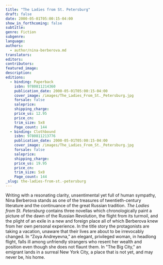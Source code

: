 ```yaml
---
title: "The Ladies from St. Petersburg"
draft: false
date: 2000-05-01T05:00:15-04:00
show_in_forthcoming: false
subtitle:
genre: Fiction
subgenre:
language:
authors:
  - author/nina-berberova.md
translators:
editors:
contributors:
featured_image:
description:
editions:
  - binding: Paperback
    isbn: 9780811214360
    publication_date: 2000-05-01T05:00:15-04:00
    cover_image: /images/The_Ladies_From_St._Petersburg.jpg
    forsale: false
    saleprice:
    shipping_charge:
    price_us: 12.95
    price_cn:
    trim_size: 5x8
    Page_count: 144
  - binding: Clothbound
    isbn: 9780811213776
    publication_date: 2000-05-01T05:00:15-04:00
    cover_image: /images/The_Ladies_From_St._Petersburg.jpg
    forsale: false
    saleprice:
    shipping_charge:
    price_us: 19.95
    price_cn:
    trim_size: 5x8
    Page_count: 144
_slug: the-ladies-from-st.-petersburg
---
```


Writing with a resonating clarity, unsentimental yet full of human sympathy, Nina Berberova stands as one of the treasures of twentieth-century literature and the continuance of the great Russian tradition. _The Ladies from St. Petersburg_ contains three novellas which chronologically paint a picture of the dawn of the Russian Revolution, the flight from its turmoil, and the plight of an exile in a new and foreign place all of which Berberova knew from her own personal experience. In the title story the protagonists are taking a vacation, unaware that their lives are about to be irrevocably changed. In “Zoya Andreyevna,” an elegant, privileged woman, in headlong flight, falls ill among unfriendly strangers who resent her wealth and position even though she does not flaunt them. In "The Big City," an emigrant lands in a surreal New York City, a place that is not yet, and may never be, his home.

